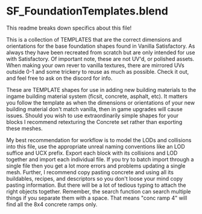 # SF_FoundationTemplates.blend
This readme breaks down specifics about this file!

This is a collection of TEMPLATES that are the correct dimensions and orientations for the base foundation shapes found in Vanilla Satisfactory. As always they have been recreated from scratch but are only intended for use with Satisfactory. Of important note, these are not UV'd, or polished assets. When making your own rever to vanilla textures, there are mirrored UVs outside 0-1 and some trickery to reuse as much as possible. Check it out, and feel free to ask on the discord for info.

These are TEMPLATE shapes for use in adding new building materials to the ingame building material system (ficsit, concrete, asphalt, etc). It matters you follow the template as when the dimensions or orientations of your new building material don't match vanilla, then in game upgrades will cause issues. Should you wish to use extraordinarily simple shapes for your blocks I recommend retexturing the Concrete set rather than exporting these meshes.

My best recommendation for workflow is to model the LODs and collisions into this file, use the appropriate unreal naming conventions like an LOD suffice and UCX prefix. Export each block with its collisions and LOD together and import each individual file. If you try to batch import through a single file then you get a lot more errors and problems updating a single mesh. Further, I recommend copy pasting concrete and using all its buildables, recipes, and descriptors so you don't loose your mind copy pasting information. But there will be a lot of tedious typing to attach the right objects together. Remember, the search function can search multiple things if you separate them with a space. That means "conc ramp 4" will find all the 8x4 concrete ramps only.